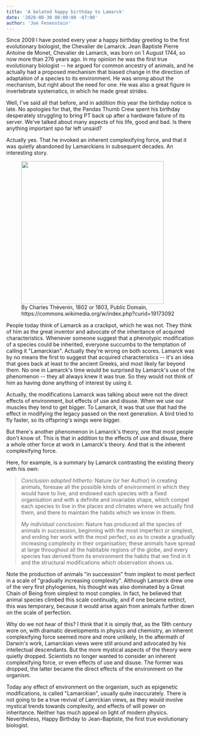 ```yaml
---
title: 'A belated happy birthday to Lamarck'
date: '2020-08-30 08:00:00 -07:00'
author: 'Joe Fesenstein'
---
```


Since 2009 I have posted every year a happy birthday greeting to the first evolutionary biologist, the
Chevalier de Lamarck.  Jean Baptiste Pierre Antoine de Monet, Chevalier de Lamarck, was born on 1 August 1744,
so now more than 276 years ago.  In my opinion he was the first true evolutionary biologist -- he argued for
common ancestry of animals, and he actually had a proposed mechanism that biased change in the direction of
adaptation of a species to its environment.  He was wrong about the mechanism, but right about the need for
one.  He was also a great figure in invertebrate systematics, in which he made great strides.

Well, I've said all that before, and in addition this year the birthday notice is late.  No apologies for that,
the Pandas Thumb Crew spent his birthday desperately struggling to bring PT back up after a hardware failure of
its server.  We've talked about many aspects of his life, good and bad.  Is there anything important spo far
left unsaid?

Actually yes.  That he invoked an inherent complexifying force, and that it was quietly abandoned by
Lamarckians in subsequent decades.  An interesting story.

<!--more-->

<figure>
<img src="{{ site.baseurl }}/uploads/2020/380px-Jean-Baptiste_de_Lamarck.jpg" width="380"/>
<figcaption>By Charles Thévenin, 1802 or 1803, Public Domain, https://commons.wikimedia.org/w/index.php?curid=19173092
</figcaption>
</figure>



People today think of Lamarck as a crackpot, which he was not.  They think of him as the great inventor and
advocate of the inheritance of acquired characteristics.  Whenever someone suggest that a phenotypic
modification of a species could be inherited, everyone succumbs to the temptation of calling it "Lamarckian".
Actually they're wrong on both scores.  Lamarck was by no means the first to suggest that acquired
characteristics -- it's an idea that goes back at least to the ancient Greeks, and most likely far beyond them.
No one in Lamarck's time would be surprised by Lamarck's use of the phenomenon -- they all always knew it was
true.  So they would not think of him as having done anything of interest by using it.

Actually, the modifications Lamarck was talking about were not the direct effects of environment, but effects
of use and disuse.  When we use our muscles they tend to get bigger.  To Lamarck, it was that use that had the
effect in modifying the legacy passed on the next generation.  A bird tried to fly faster, so its offspring's
wings were bigger.

But there's another phenomenon in Lamarck's theory, one that most people don't know of.  This is that in
addition to the effects of use and disuse, there a whole other force at work in Lamarck's theory.  And that is
the inherent complexifying force.

Here, for example, is a summary by Lamarck contrasting the existing theory with his own:

> <em>Conclusion adopted hitherto:</em> Nature (or her Author) in creating animals, foresaw all the possible kinds of environment in which they would have to live, and endowed each species with a fixed organisation and with a definite and invariable shape, which compel each species to live in the places and climates where we actually find them, and there to maintain the habits which we know in them.
>
> <em>My individual conclusion:</em> Nature has produced all the species of animals in succession, beginning with the most imperfect or simplest, and ending her work with the most perfect, so as to create a gradually increasing complexity in their organisation; these animals have spread at large throughout all the habitable regions of the globe, and every species has derived from its environment the habits that we find in it and the structural modifications which observation shows us.

Note the production of animals "in succession" from implext to most perfect in a scale of "gradually increasing complexity".  Although Lamarck drew one of the very first phylogenies, his thought was also dominated by a Great Chain of Being from simplest to most complex.  In fact, he believed that animal species climbed this scale continually, and if one became extinct, this was temporary, because it would arise again from animals further down on the scale of perfection.

Why do we not hear of this?  I think that it is simply that, as the 19th century wore on, with dramatic
developments in physics and chemistry, an inherent complexifying force seemed more and more unlikely,  In the aftermath of Darwin's work, Lamarckian views were still around and advocated by his intellectual descendants.  But the more mystical aspects of the theory were quietly dropped.  Scientists no longer wanted to consider an inherent
complexifying force, or even effects of use and disuse.  The former was dropped, the latter became the direct
effects of the environment on the organism.

Today any effect of environment on the organism, such as epigenetic modifications, is called "Lamarckian", usually quite inaccurately.  There is not going to be a true revival of Lamrckian views, as they would involve mystical trends towards complexity, and effects of will power on inheritance.  Neither has much appeal on light of modern physics.  Nevertheless, Happy Birthday to Jean-Baptiste, the first true evolutionary biologist.
